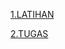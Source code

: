 [1.LATIHAN](https://github.com/Afifa9/tekn-cloud-computing/blob/cdeb1b82df0d33f1859d2ddf2cc2f7a18835b4af/minggu-07/Latihan.md)

[2.TUGAS](https://github.com/Afifa9/tekn-cloud-computing/blob/d8565575fb3b053efe981b1bee88a14b94728835/minggu-06/Tugas.md)

